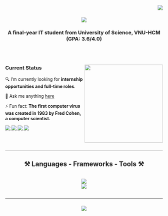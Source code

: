 <img align="right" src="https://visitor-badge.laobi.icu/badge?page_id=XuanHoa2307.XuanHoa2307" />

<h1 align="center">
    <img src="https://readme-typing-svg.herokuapp.com/?font=Righteous&size=35&center=true&vCenter=true&width=500&height=70&duration=4000&lines=Hi+There!+👋;+I'm+Xuan+Hoa!;" />
</h1>

<h3 align="center">A final-year IT student from University of Science, VNU-HCM (GPA: 3.6/4.0)</h3>

<br/><br/>

<div>
<img align="right" src="https://user-images.githubusercontent.com/74038190/225813708-98b745f2-7d22-48cf-9150-083f1b00d6c9.gif" width=auto height=250>
<div>

<h3>Current Status</h3>
 
 🔍 I’m currently looking for **internship opportunities and full-time roles**.

 💬 Ask me anything [here](https://github.com/XuanHoa2307/XuanHoa2307/issues)

 ⚡ Fun fact: **The first computer virus was created in 1983 by Fred Cohen, a computer scientist.**

<div>
  <a href="mailto:xuanhoa711@gmail.com">
    <img src="https://img.shields.io/badge/Gmail-333333?style=for-the-badge&logo=gmail&logoColor=red" />
  </a>
  <a href="https://www.linkedin.com/in/xuanhoa2307/" target="_blank">
    <img src="https://img.shields.io/badge/LinkedIn-0077B5?style=for-the-badge&logo=linkedin&logoColor=white" />
  </a>
  <a href="https://leetcode.com/XuanHoa2307/" target="_blank">
     <img src="https://img.shields.io/badge/Leetcode-000000?style=for-the-badge&logo=leetcode&logoColor=green" />
  </a>
  <a href="https://github.com/XuanHoa2307" target="_blank">
     <img src="https://img.shields.io/badge/Github-181717?style=for-the-badge&logo=github" />
  </a>
</div>
</div>
</div>

<br/><br/>

<hr/>

<h2 align="center">⚒️ Languages - Frameworks - Tools ⚒️</h2>
<br/>
<div align="center">
    <img src="https://skillicons.dev/icons?i=java,cs,cpp,python,dart,flutter" /><br>
    <img src="https://skillicons.dev/icons?i=firebase,postgres,mysql,git,github,figma,docker,vscode" />
</div>

<br/>
<hr/>

<h3 align="center">
    <img src="https://readme-typing-svg.herokuapp.com/?font=Righteous&size=25&center=true&vCenter=true&width=500&height=70&duration=4000&lines=Thanks+for+visiting!+✌️;+Let’s+connect+and+collaborate+🚀;">
</h3>

<br/>
